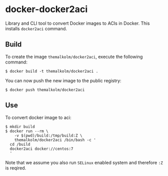 docker-docker2aci
=================

Library and CLI tool to convert Docker images to ACIs in Docker. This installs `docker2aci` command.

Build
-----

To create the image `themalkolm/docker2aci`, execute the following command:

    $ docker build -t themalkolm/docker2aci .

You can now push the new image to the public registry:
    
    $ docker push themalkolm/docker2aci

Use
---

To convert docker image to aci:

    $ mkdir build
    $ docker run --rm \
        -v $(pwd)/build:/tmp/build:Z \
        themalkolm/docker2aci /bin/bash -c '
      cd /build
      docker2aci docker://centos:7
      '

Note that we assume you also run `SELinux` enabled system and therefore `:Z` is reqired.

